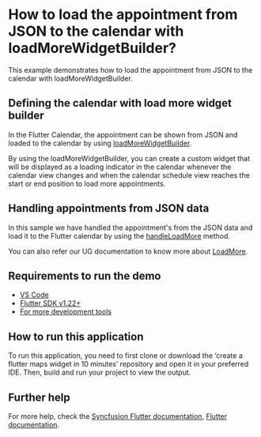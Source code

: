 # How to load the appointment from JSON to the calendar with loadMoreWidgetBuilder?

This example demonstrates how to load the appointment from JSON to the calendar with loadMoreWidgetBuilder.

## Defining the calendar with load more widget builder

In the Flutter Calendar, the appointment can be shown from JSON and loaded to the calendar by using [loadMoreWidgetBuilder](https://pub.dev/documentation/syncfusion_flutter_calendar/latest/calendar/SfCalendar/loadMoreWidgetBuilder.html).

By using the loadMoreWidgetBuilder, you can create a custom widget that will be displayed as a loading indicator in the calendar whenever the calendar view changes and when the calendar schedule view reaches the start or end position to load more appointments.

## Handling appointments from JSON data

In this sample we have handled the appointment's from the JSON data and load it to the Flutter calendar by using the [handleLoadMore](https://pub.dev/documentation/syncfusion_flutter_calendar/latest/calendar/CalendarDataSource/handleLoadMore.html) method.

You can also refer our UG documentation to know more about [LoadMore](https://help.syncfusion.com/flutter/calendar/load-more).

## Requirements to run the demo
* [VS Code](https://code.visualstudio.com/download)
* [Flutter SDK v1.22+](https://flutter.dev/docs/development/tools/sdk/overview)
* [For more development tools](https://flutter.dev/docs/development/tools/devtools/overview)

## How to run this application
To run this application, you need to first clone or download the ‘create a flutter maps widget in 10 minutes’ repository and open it in your preferred IDE. Then, build and run your project to view the output.

## Further help
For more help, check the [Syncfusion Flutter documentation](https://help.syncfusion.com/flutter/introduction/overview),
 [Flutter documentation](https://flutter.dev/docs/get-started/install).